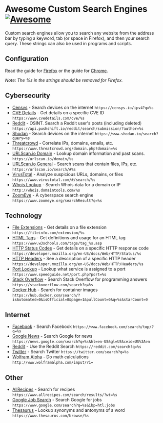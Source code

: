 # Awesome Custom Search Engines [![Awesome](https://cdn.rawgit.com/sindresorhus/awesome/d7305f38d29fed78fa85652e3a63e154dd8e8829/media/badge.svg)](https://github.com/sindresorhus/awesome)

Custom search engines allow you to search any website from the address bar by typing a keyword, tab (or space in Firefox), and then your search query. These strings can also be used in programs and scripts.

## Configuration

Read the guide for [Firefox](FIREFOX.md) or the guide for [Chrome](CHROME.md).

_Note: The %s in the strings should be removed for Firefox._

## Cybersecurity

* [Censys](https://censys.io/) - Search devices on the internet `https://censys.io/ipv4?q=%s`
* [CVE Details](https://www.cvedetails.com/) - Get details on a specific CVE ID `https://www.cvedetails.com/cve/%s`
* [Reddit](https://github.com/pushshift/api) - OSINT. Search a Reddit user's posts (including deleted) `https://api.pushshift.io/reddit/search/submission/?author=%s`
* [Shodan](https://shodan.io) - Search devices on the internet `https://www.shodan.io/search?query=%s`
* [Threatcrowd](https://www.threatcrowd.org) - Correlate IPs, domains, emails, etc. `https://www.threatcrowd.org/domain.php?domain=%s`
* [URLScan.io Domain](https://urlscan.io) - Lookup domain information and past scans. `https://urlscan.io/domain/%s` 
* [URLScan.io General](https://urlscan.io) - Search scans that contain files, IPs, etc. `https://urlscan.io/search/#%s`
* [VirusTotal](https://www.virustotal.com/) - Analyze suspicious URLs, domains, or files `https://www.virustotal.com/#/search/%s`
* [Whois Lookup](https://whois.domaintools.com/) - Search Whois data for a domain or IP `http://whois.domaintools.com/%s`
* [ZoomEye](https://www.zoomeye.org/) - A cyberspace search engine `https://www.zoomeye.org/searchResult?q=%s`

## Technology
* [File Extensions](https://fileinfo.com/) - Get details on a file extension `https://fileinfo.com/extension/%s`
* [HTML Tags](https://www.w3schools.com/tags/default.asp) - Get definitions and usage for an HTML tag `https://www.w3schools.com/tags/tag_%s.asp`
* [HTTP Status Codes](https://developer.mozilla.org/en-US/docs/Web/HTTP/Status/) - Get details on a specific HTTP response code `https://developer.mozilla.org/en-US/docs/Web/HTTP/Status/%s`
* [HTTP Headers](https://developer.mozilla.org/en-US/docs/Web/HTTP/Headers/) - See a description of a specific HTTP header `https://developer.mozilla.org/en-US/docs/Web/HTTP/Headers/%s`
* [Port Lookup](https://www.speedguide.net/) - Lookup what service is assigned to a port `https://www.speedguide.net/port.php?port=%s`
* [Stack Overflow](https://stackoverflow.com/) - Search Stack Overflow for programming answers `https://stackoverflow.com/search?q=%s`
* [Docker Hub](https://hub.docker.com) - Search for container images `https://hub.docker.com/search/?isAutomated=0&isOfficial=0&page=1&pullCount=0&q=%s&starCount=0`

## Internet
* [Facebook](https://facebook.com) - Search Facebook `https://www.facebook.com/search/top/?q=%s`
* [Google News](https://news.google.com) - Search Google for news `https://news.google.com/search?q=%s&hl=en-US&gl=US&ceid=US%3Aen`
* [Reddit](https://reddit.com) - Use the Reddit Search `https://reddit.com/search?q=%s`
* [Twitter](https://twitter.com/) - Search Twitter `https://twitter.com/search?q=%s`
* [Wolfram Alpha](http://www.wolframalpha.com) - Do math calculations `http://www.wolframalpha.com/input/?i=`

## Other

* [AllRecipes](https://www.allrecipes.com) - Search for recipes `https://www.allrecipes.com/search/results/?wt=%s`
* [Google Job Search](https://www.google.com/search?q=test&ibp=htl;jobs) - Search Google for jobs `https://www.google.com/search?q=%s&ibp=htl;jobs`
* [Thesaurus](https://www.thesaurus.com/) - Lookup synonyms and antonyms of a word `https://www.thesaurus.com/browse/%s`
